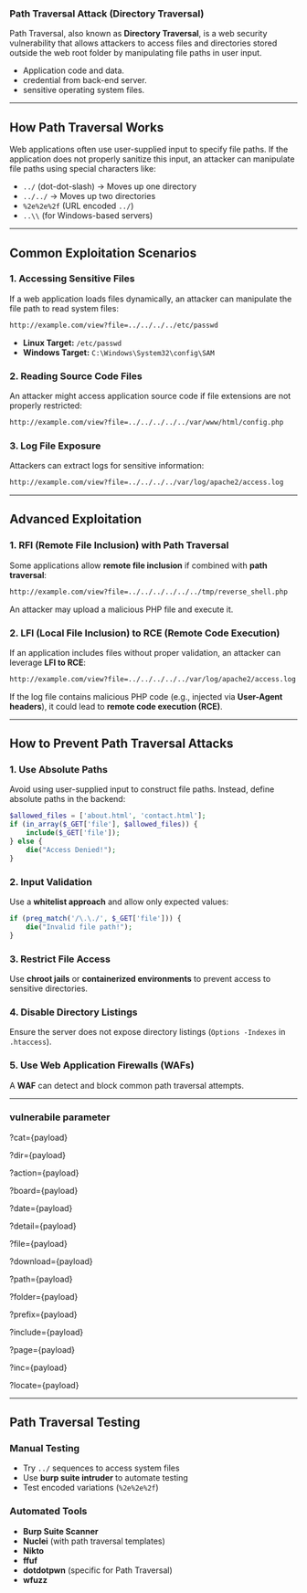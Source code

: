 ### **Path Traversal Attack (Directory Traversal)**
Path Traversal, also known as **Directory Traversal**, is a web security vulnerability that allows attackers to access files and directories stored outside the web root folder by manipulating file paths in user input.
- Application code and data.
- credential from back-end server.
- sensitive operating system files.

---

## **How Path Traversal Works**
Web applications often use user-supplied input to specify file paths. If the application does not properly sanitize this input, an attacker can manipulate file paths using special characters like:
- `../` (dot-dot-slash) → Moves up one directory
- `../../` → Moves up two directories
- `%2e%2e%2f` (URL encoded `../`)
- `..\\` (for Windows-based servers)

---

## **Common Exploitation Scenarios**
### **1. Accessing Sensitive Files**
If a web application loads files dynamically, an attacker can manipulate the file path to read system files:
```bash
http://example.com/view?file=../../../../etc/passwd
```
- **Linux Target:** `/etc/passwd`
- **Windows Target:** `C:\Windows\System32\config\SAM`

### **2. Reading Source Code Files**
An attacker might access application source code if file extensions are not properly restricted:
```bash
http://example.com/view?file=../../../../../var/www/html/config.php
```

### **3. Log File Exposure**
Attackers can extract logs for sensitive information:
```bash
http://example.com/view?file=../../../../var/log/apache2/access.log
```

---

## **Advanced Exploitation**
### **1. RFI (Remote File Inclusion) with Path Traversal**
Some applications allow **remote file inclusion** if combined with **path traversal**:
```bash
http://example.com/view?file=../../../../../../tmp/reverse_shell.php
```
An attacker may upload a malicious PHP file and execute it.

### **2. LFI (Local File Inclusion) to RCE (Remote Code Execution)**
If an application includes files without proper validation, an attacker can leverage **LFI to RCE**:
```bash
http://example.com/view?file=../../../../../var/log/apache2/access.log
```
If the log file contains malicious PHP code (e.g., injected via **User-Agent headers**), it could lead to **remote code execution (RCE)**.

---

## **How to Prevent Path Traversal Attacks**
###  **1. Use Absolute Paths**
Avoid using user-supplied input to construct file paths. Instead, define absolute paths in the backend:
```php
$allowed_files = ['about.html', 'contact.html'];
if (in_array($_GET['file'], $allowed_files)) {
    include($_GET['file']);
} else {
    die("Access Denied!");
}
```

###  **2. Input Validation**
Use a **whitelist approach** and allow only expected values:
```php
if (preg_match('/\.\./', $_GET['file'])) {
    die("Invalid file path!");
}
```

###  **3. Restrict File Access**
Use **chroot jails** or **containerized environments** to prevent access to sensitive directories.

###  **4. Disable Directory Listings**
Ensure the server does not expose directory listings (`Options -Indexes` in `.htaccess`).

###  **5. Use Web Application Firewalls (WAFs)**
A **WAF** can detect and block common path traversal attempts.

---

###  **vulnerabile parameter**

?cat={payload}

?dir={payload}

?action={payload}

?board={payload}

?date={payload}

?detail={payload}

?file={payload}

?download={payload}

?path={payload}

?folder={payload}

?prefix={payload}

?include={payload}

?page={payload}

?inc={payload}

?locate={payload}

---

## **Path Traversal Testing**
### **Manual Testing**
- Try `../` sequences to access system files
- Use **burp suite intruder** to automate testing
- Test encoded variations (`%2e%2e%2f`)

### **Automated Tools**
- **Burp Suite Scanner**
- **Nuclei** (with path traversal templates)
- **Nikto**
- **ffuf**
- **dotdotpwn** (specific for Path Traversal)
- **wfuzz**

